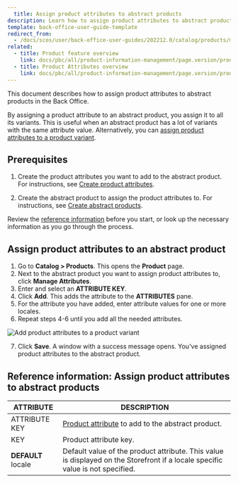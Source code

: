 ```yaml
---
  title: Assign product attributes to abstract products
description: Learn how to assign product attributes to abstract products in the Back Office
template: back-office-user-guide-template
redirect_from:
  - /docs/scos/user/back-office-user-guides/202212.0/catalog/products/manage-abstract-products-and-product-bundles/assign-product-attributes-to-abstract-products-and-product-bundles.html
related:
  - title: Product feature overview
    link: docs/pbc/all/product-information-management/page.version/product-feature-overview/product-feature-overview.html
  - title: Product Attributes overview
    link: docs/pbc/all/product-information-management/page.version/product-feature-overview/product-attributes-overview.html
---
```


This document describes how to assign product attributes to abstract products in the Back Office.

By assigning a product attribute to an abstract product, you assign it to all its variants. This is useful when an abstract product has a lot of variants with the same attribute value. Alternatively, you can [assign product attributes to a product variant](/docs/pbc/all/product-information-management/{{page.version}}/manage-in-the-back-office/products/manage-product-variants/assign-product-attributes-to-product-variants.html).

## Prerequisites

1. Create the product attributes you want to add to the abstract product. For instructions, see [Create product attributes](/docs/pbc/all/product-information-management/{{page.version}}/manage-in-the-back-office/attributes/create-product-attributes.html).

2. Create the abstract product to assign the product attributes to. For instructions, see [Create abstract products](/docs/pbc/all/product-information-management/{{page.version}}/manage-in-the-back-office/products/manage-abstract-products-and-product-bundles/create-abstract-products-and-product-bundles.html).  


Review the [reference information](#reference-information-assign-product-attributes-to-abstract-products) before you start, or look up the necessary information as you go through the process.


## Assign product attributes to an abstract product

1. Go to **Catalog&nbsp;<span aria-label="and then">></span> Products**.
    This opens the **Product** page.
2. Next to the abstract product you want to assign product attributes to, click **Manage Attributes**.
3. Enter and select an **ATTRIBUTE KEY**.
4. Click **Add**.
    This adds the attribute to the **ATTRIBUTES** pane.
5. For the attribute you have added, enter attribute values for one or more locales.
6. Repeat steps 4-6 until you add all the needed attributes.

![Add product attributes to a product variant](https://spryker.s3.eu-central-1.amazonaws.com/docs/scos/user/back-office-user-guides/catalog/products/manage-product-variants/assign-product-attributes-to-product-variants.md/add-product-attributes-to-product-variants.png)

7. Click **Save**.
    A window with a success message opens. You've assigned product attributes to the abstract product.


## Reference information: Assign product attributes to abstract products

| ATTRIBUTE | DESCRIPTION |
|-|-|
| ATTRIBUTE KEY | [Product attribute](/docs/pbc/all/product-information-management/{{page.version}}/product-feature-overview/product-attributes-overview.html) to add to the abstract product. |
| KEY | Product attribute key. |
| **DEFAULT** locale | Default value of the product attribute. This value is displayed on the Storefront if a locale specific value is not specified. |     
